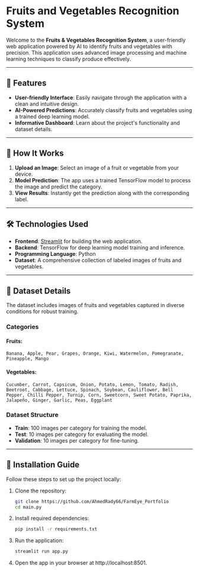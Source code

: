 # Fruits and Vegetables Recognition System

Welcome to the **Fruits & Vegetables Recognition System**, a user-friendly web application powered by AI to identify fruits and vegetables with precision. This application uses advanced image processing and machine learning techniques to classify produce effectively.

---

## 🌟 Features

- **User-friendly Interface**: Easily navigate through the application with a clean and intuitive design.
- **AI-Powered Predictions**: Accurately classify fruits and vegetables using a trained deep learning model.
- **Informative Dashboard**: Learn about the project's functionality and dataset details.

---

## 🚀 How It Works

1. **Upload an Image**: Select an image of a fruit or vegetable from your device.
2. **Model Prediction**: The app uses a trained TensorFlow model to process the image and predict the category.
3. **View Results**: Instantly get the prediction along with the corresponding label.

---

## 🛠️ Technologies Used

- **Frontend**: [Streamlit](https://streamlit.io/) for building the web application.
- **Backend**: TensorFlow for deep learning model training and inference.
- **Programming Language**: Python
- **Dataset**: A comprehensive collection of labeled images of fruits and vegetables.

---

## 📂 Dataset Details

The dataset includes images of fruits and vegetables captured in diverse conditions for robust training. 

### Categories
#### Fruits:
`Banana, Apple, Pear, Grapes, Orange, Kiwi, Watermelon, Pomegranate, Pineapple, Mango`

#### Vegetables:
`Cucumber, Carrot, Capsicum, Onion, Potato, Lemon, Tomato, Radish, Beetroot, Cabbage, Lettuce, Spinach, Soybean, Cauliflower, Bell Pepper, Chilli Pepper, Turnip, Corn, Sweetcorn, Sweet Potato, Paprika, Jalapeño, Ginger, Garlic, Peas, Eggplant`

### Dataset Structure
- **Train**: 100 images per category for training the model.
- **Test**: 10 images per category for evaluating the model.
- **Validation**: 10 images per category for fine-tuning.

---

## 🔧 Installation Guide

Follow these steps to set up the project locally:

1. Clone the repository:

   ```bash
   git clone https://github.com/AhmedRady66/FarmEye_Portfolio
   cd main.py
2. Install required dependencies:
   ```bash
   pip install -r requirements.txt
3. Run the application:

   ```bash
   streamlit run app.py
4. Open the app in your browser at http://localhost:8501.

